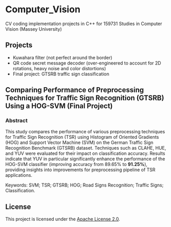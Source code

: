 # Computer_Vision
CV coding implementation projects in C++ for 159731 Studies in Computer Vision (Massey University)

## Projects
- Kuwahara filter (not perfect around the border)
- QR code secret message decoder (over-engineered to account for 2D rotations, heavy noise and color distortions)
- Final project: GTSRB traffic sign classification

## Comparing Performance of Preprocessing Techniques for Traffic Sign Recognition (GTSRB) Using a HOG-SVM (Final Project)

### Abstract

This study compares the performance of various preprocessing techniques for Traffic Sign Recognition (TSR) using Histogram of Oriented Gradients (HOG) and Support Vector Machine (SVM) on the German Traffic Sign Recognition Benchmark (GTSRB) dataset. Techniques such as CLAHE, HUE, and YUV were evaluated for their impact on classification accuracy. Results indicate that YUV in particular significantly enhance the performance of the HOG-SVM classifier (improving accuracy from 89.65% to **91.25%**), providing insights into improvements for preprocessing pipeline of TSR applications.

Keywords: SVM; TSR; GTSRB; HOG; Road Signs Recognition; Traffic Signs; Classification.

## License
This project is licensed under the [Apache License 2.0](LICENSE).
